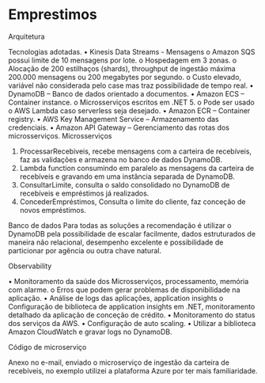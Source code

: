 # Emprestimos
Arquitetura

Tecnologias adotadas.
•	Kinesis Data Streams - Mensagens
o	Amazon SQS possui limite de 10 mensagens por lote.
o	Hospedagem em 3 zonas.
o	Alocação de 200 estilhaços (shards), throughput de ingestão máxima 200.000 mensagens ou 200 megabytes por segundo.
o	Custo elevado, variável não considerada pelo case mas traz possibilidade de tempo real.
•	DynamoDB – Banco de dados orientado a documentos.
•	Amazon ECS – Container instance.
o	Microsserviços escritos em .NET 5.
o	Pode ser usado o AWS Lambda caso serverless seja desejado.
•	Amazon ECR – Container registry.
•	AWS Key Management Service – Armazenamento das credenciais.
•	Amazon API Gateway – Gerenciamento das rotas dos microsserviços.
Microsserviços
1.	ProcessarRecebiveis, recebe mensagens com a carteira de recebíveis, faz as validações e armazena no banco de dados DynamoDB.
2.	Lambda function consumindo em paralelo as mensagens da carteira de recebíveis e gravando em uma instância separada de DynamoDB.
3.	ConsultarLimite, consulta o saldo consolidado no DynamoDB de recebíveis e empréstimos já realizados.
4.	ConcederEmpréstimos, Consulta o limite do cliente, faz conceção de novos empréstimos.

Banco de dados
Para todas as soluções a recomendação é utilizar o DynamoDB pela possibilidade de escalar facilmente, dados estruturados de maneira não relacional, desempenho excelente e possibilidade de particionar por agência ou outra chave natural.

Observability

•	Monitoramento da saúde dos Microsserviços, processamento, memória com alarme.
o	Erros que podem gerar problemas de disponibilidade na aplicação.
•	Análise de logs das aplicações, application insights
o	Configuração de biblioteca de application insights em .NET, monitoramento detalhado da aplicação de conceção de crédito.
•	Monitoramento do status dos serviços da AWS.
•	Configuração de auto scaling.
•	Utilizar a biblioteca Amazon CloudWatch e gravar logs no DynamoDB.

Código de microserviço

Anexo no e-mail, enviado o microserviço de ingestão da carteira de recebíveis, no exemplo utilizei a plataforma Azure por ter mais familiaridade.
